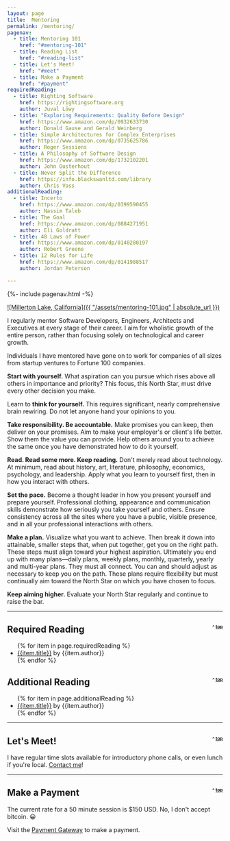 ```yaml
---
layout: page
title:  Mentoring
permalink: /mentoring/
pagenav:
  - title: Mentoring 101
    href: "#mentoring-101"
  - title: Reading List
    href: "#reading-list"
  - title: Let's Meet!
    href: "#meet"
  - title: Make a Payment
    href: "#payment"
requiredReading:
  - title: Righting Software
    href: https://rightingsoftware.org
    author: Juval Löwy
  - title: "Exploring Requirements: Quality Before Design"
    href: https://www.amazon.com/dp/0932633730
    author: Donald Gause and Gerald Weinberg
  - title: Simple Architectures for Complex Enterprises
    href: https://www.amazon.com/dp/0735625786
    author: Roger Sessions
  - title: A Philosophy of Software Design
    href: https://www.amazon.com/dp/1732102201
    author: John Ousterhout
  - title: Never Split the Difference
    href: https://info.blackswanltd.com/library
    author: Chris Voss
additionalReading:
  - title: Incerto
    href: https://www.amazon.com/dp/0399590455
    author: Nassim Taleb
  - title: The Goal
    href: https://www.amazon.com/dp/0884271951
    author: Eli Goldratt
  - title: 48 Laws of Power
    href: https://www.amazon.com/dp/0140280197
    author: Robert Greene
  - title: 12 Rules for Life
    href: https://www.amazon.com/dp/0141988517
    author: Jordan Peterson

---
```


{%- include pagenav.html -%}

[![Millerton Lake, California]({{ "/assets/mentoring-101.jpg" | absolute_url }})](/assets/mentoring-101.jpg)

I regularly mentor Software Developers, Engineers, Architects and Executives at every stage of their career. I aim for wholistic growth of the entire person, rather than focusing solely on technological and career growth.

Individuals I have mentored have gone on to work for companies of all sizes from startup ventures to Fortune 100 companies.

**Start with yourself.** What aspiration can you pursue which rises above all others in importance and priority? This focus, this North Star, must drive every other decision you make.

Learn to **think for yourself.** This requires significant, nearly comprehensive brain rewiring. Do not let anyone hand your opinions to you.

**Take responsibility. Be accountable.** Make promises you can keep, then deliver on your promises. Aim to make your employer's or client's life better. Show them the value you can provide. Help others around you to achieve the same once you have demonstrated how to do it yourself.

**Read. Read some more. Keep reading.** Don't merely read about technology. At minimum, read about history, art, literature, philosophy, economics, psychology, and leadership. Apply what you learn to yourself first, then in how you interact with others.

**Set the pace.** Become a thought leader in how you present yourself and prepare yourself. Professional clothing, appearance and communication skills demonstrate how seriously you take yourself and others. Ensure consistency across all the sites where you have a public, visible presence, and in all your professional interactions with others.

**Make a plan.** Visualize what you want to achieve. Then break it down into attainable, smaller steps that, when put together, get you on the right path. These steps must align toward your highest aspiration. Ultimately you end up with many plans––daily plans, weekly plans, monthly, quarterly, yearly and multi-year plans. They must all connect. You can and should adjust as necessary to keep you on the path. These plans require flexibility but must continually aim toward the North Star on which you have chosen to focus.

**Keep aiming higher.** Evaluate your North Star regularly and continue to raise the bar.

<p><hr /></p>

<h2 id="required-reading">Required Reading <span style="float: right; vertical-align: center; font-size: .5em">^ <a href="#top">top</a></span></h2>
<ul>
{% for item in page.requiredReading %}
  <li><a href="{{item.href}}" target="_blank">{{item.title}}</a> by {{item.author}}</li>
{% endfor %}
</ul>

<h2 id="additional-reading">Additional Reading <span style="float: right; vertical-align: center; font-size: .5em">^ <a href="#top">top</a></span></h2>
<ul>
{% for item in page.additionalReading %}
  <li><a href="{{item.href}}" target="_blank">{{item.title}}</a> by {{item.author}}</li>
{% endfor %}
</ul>

<p><hr /></p>

<h2 id="meet">Let's Meet! <span style="float: right; vertical-align: center; font-size: .5em">^ <a href="#top">top</a></span></h2>

I have regular time slots available for introductory phone calls, or even lunch if you're local. [Contact me](/contact)!

<p><hr /></p>

<h2 id="payment">Make a Payment <span style="float: right; vertical-align: center; font-size: .5em">^ <a href="#top">top</a></span></h2>

The current rate for a 50 minute session is $150 USD. No, I don't accept bitcoin. 😀 

Visit the <a href="https://buy.stripe.com/8wMg359qLeLO2XK4gj" target="_blank">Payment Gateway</a> to make a payment.
